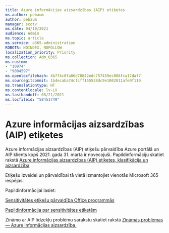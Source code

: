 ```yaml
---
title: Azure informācijas aizsardzības (AIP) etiķetes
ms.author: pebaum
author: pebaum
manager: scotv
ms.date: 04/19/2021
audience: Admin
ms.topic: article
ms.service: o365-administration
ROBOTS: NOINDEX, NOFOLLOW
localization_priority: Priority
ms.collection: Adm_O365
ms.custom:
- "10974"
- "9004597"
ms.openlocfilehash: 4b7f4c0fa86d78842edc757459ec008fca17daf7
ms.sourcegitcommit: 1b4ecaba74cfcff155528dc9e1002011afe0f110
ms.translationtype: HT
ms.contentlocale: lv-LV
ms.lasthandoff: 08/21/2021
ms.locfileid: "58451749"
---
```

# <a name="azure-information-protection-aip-labels"></a>Azure informācijas aizsardzības (AIP) etiķetes

Azure informācijas aizsardzības (AIP) etiķešu pārvaldība Azure portālā un AIP klients kopš 2021. gada 31. marta ir novecojuši. Papildinformāciju skatiet rakstā [Azure informācijas aizsardzības (AIP) etiķetes, klasifikācija un aizsardzība](https://docs.microsoft.com/azure/information-protection/aip-classification-and-protection).

Etiķešu izveidei un pārvaldībai tā vietā izmantojiet vienotās Microsoft 365 iespējas. 

Papildinformācijai lasiet:

[Sensitivitātes etiķešu pārvaldība Office programmās](https://docs.microsoft.com/microsoft-365/compliance/sensitivity-labels-office-apps)

[Papildinformācija par sensitivitātes etiķetēm](https://docs.microsoft.com/microsoft-365/compliance/sensitivity-labels)

Zināmo ar AIP līdzekļu problēmu sarakstu skatiet rakstā [Zināmās problēmas — Azure informācijas aizsardzība.](https://docs.microsoft.com/azure/information-protection/known-issues)